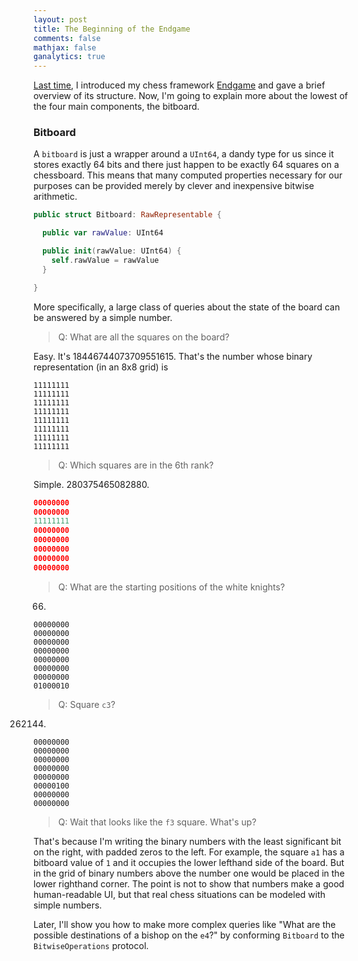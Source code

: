```yaml
---
layout: post
title: The Beginning of the Endgame
comments: false
mathjax: false
ganalytics: true
---
```


[Last time], I introduced my chess framework [Endgame] and gave a brief overview of its structure. Now, I'm going to explain more about the lowest of the four main components, the bitboard.

[Last time]: https://proxpero.com/2017-1-17-Endgame-part1-Introduction
[Endgame]: https://github.com/proxpero/Winchester/tree/master/Endgame

### Bitboard

A `bitboard` is just a wrapper around a `UInt64`, a dandy type for us since it stores exactly 64 bits and there just happen to be exactly 64 squares on a chessboard. This means that many computed properties necessary for our purposes can be provided merely by clever and inexpensive bitwise arithmetic.

```Swift
public struct Bitboard: RawRepresentable {

  public var rawValue: UInt64

  public init(rawValue: UInt64) {
    self.rawValue = rawValue
  }

}
```

More specifically, a large class of queries about the state of the board can be answered by a simple number.

> Q: What are all the squares on the board?

Easy. It's 18446744073709551615. That's the number whose binary representation (in an 8x8 grid) is
```
11111111
11111111
11111111
11111111
11111111
11111111
11111111
11111111
```

> Q: Which squares are in the 6th rank?

Simple. 280375465082880.
```Swift
00000000
00000000
11111111
00000000
00000000
00000000
00000000
00000000
```

> Q: What are the starting positions of the white knights?

66.
```
00000000
00000000
00000000
00000000
00000000
00000000
00000000
01000010
```

> Q: Square `c3`?

262144.

```
00000000
00000000
00000000
00000000
00000000
00000100
00000000
00000000
```

> Q: Wait that looks like the `f3` square. What's up?

That's because I'm writing the binary numbers with the least significant bit on the right, with padded zeros to the left. For example, the square `a1` has a bitboard value of `1` and it occupies the lower lefthand side of the board. But in the grid of binary numbers above the number one would be placed in the lower righthand corner. The point is not to show that numbers make a good human-readable UI, but that real chess situations can be modeled with simple numbers.

Later, I'll show you how to make more complex queries like "What are the possible destinations of a bishop on the `e4`?" by conforming `Bitboard` to the `BitwiseOperations` protocol.
